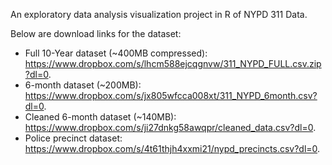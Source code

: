 An exploratory data analysis visualization project in R of NYPD 311 Data.

Below are download links for the dataset:
- Full 10-Year dataset (~400MB compressed): https://www.dropbox.com/s/lhcm588ejcqgnvw/311_NYPD_FULL.csv.zip?dl=0.
- 6-month dataset (~200MB): https://www.dropbox.com/s/jx805wfcca008xt/311_NYPD_6month.csv?dl=0.
- Cleaned 6-month dataset (~140MB): https://www.dropbox.com/s/ji27dnkg58awqpr/cleaned_data.csv?dl=0.
- Police precinct dataset: https://www.dropbox.com/s/4t61thjh4xxmi21/nypd_precincts.csv?dl=0. 
